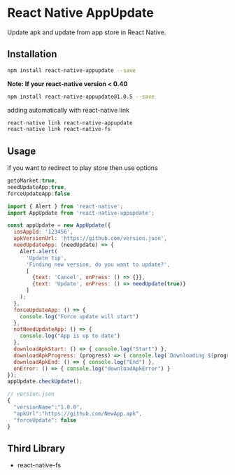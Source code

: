 # React Native AppUpdate
Update apk and update from app store in React Native.

## Installation
```bash
npm install react-native-appupdate --save
```
**Note: If your react-native version < 0.40**

```bash
npm install react-native-appupdate@1.0.5 --save
```

adding automatically with react-native link

```bash
react-native link react-native-appupdate
react-native link react-native-fs
```
## Usage
if you want to redirect to play store then use options
```javascript
gotoMarket:true,
needUpdateApp:true,
forceUpdateApp:false
```

```javascript
import { Alert } from 'react-native';
import AppUpdate from 'react-native-appupdate';

const appUpdate = new AppUpdate({
  iosAppId: '123456',
  apkVersionUrl: 'https://github.com/version.json',
  needUpdateApp: (needUpdate) => {
    Alert.alert(
      'Update tip',
      'Finding new version, do you want to update?',
      [
        {text: 'Cancel', onPress: () => {}},
        {text: 'Update', onPress: () => needUpdate(true)}
      ]
    );
  },
  forceUpdateApp: () => {
    console.log("Force update will start")
  },
  notNeedUpdateApp: () => {
    console.log("App is up to date")
  },
  downloadApkStart: () => { console.log("Start") },
  downloadApkProgress: (progress) => { console.log(`Downloading ${progress}%...`) },
  downloadApkEnd: () => { console.log("End") },
  onError: () => { console.log("downloadApkError") }
});
appUpdate.checkUpdate();
```

```javascript
// version.json
{
  "versionName":"1.0.0",
  "apkUrl":"https://github.com/NewApp.apk",
  "forceUpdate": false
}
```
## Third Library
* react-native-fs
